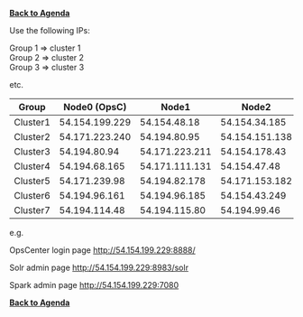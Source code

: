 **[Back to Agenda](./../README.md)**


Use the following IPs:  

Group 1 => cluster 1  
Group 2 => cluster 2  
Group 3 => cluster 3

etc.

|  Group    |  Node0 (OpsC)  |  Node1         | Node2          |  
|-----------|----------------|----------------|----------------|
| Cluster1  | 54.154.199.229 | 54.154.48.18   | 54.154.34.185  |
| Cluster2  | 54.171.223.240 | 54.194.80.95   | 54.154.151.138 |   
| Cluster3  | 54.194.80.94   | 54.171.223.211 | 54.154.178.43  |  
| Cluster4  | 54.194.68.165  | 54.171.111.131 | 54.154.47.48   |  
| Cluster5  | 54.171.239.98  | 54.194.82.178  | 54.171.153.182 |  
| Cluster6  | 54.194.96.161  | 54.194.96.185  | 54.154.43.249  |  
| Cluster7  | 54.194.114.48  | 54.194.115.80  | 54.194.99.46   |  

e.g.

OpsCenter login page
http://54.154.199.229:8888/

Solr admin page
http://54.154.199.229:8983/solr

Spark admin page
http://54.154.199.229:7080

**[Back to Agenda](./../README.md)**
